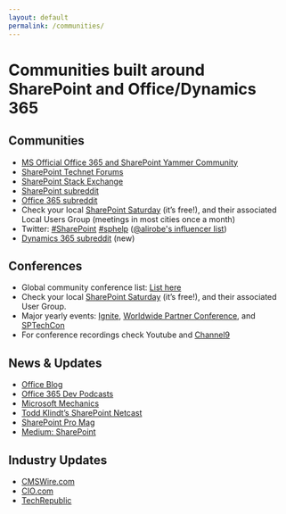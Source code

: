 ```yaml
---
layout: default
permalink: /communities/
---
```

# Communities built around SharePoint and Office/Dynamics 365
    
## Communities

*   [MS Official Office 365 and SharePoint Yammer Community](http://aka.ms/OfficeDevPnPYammer)
*   [SharePoint Technet Forums](http://social.technet.microsoft.com/Forums/en-US/category/sharepoint)
*   [SharePoint Stack Exchange](http://sharepoint.stackexchange.com/)
*   [SharePoint subreddit](https://sharepoint.reddit.com)
*   [Office 365 subreddit](https://office365.reddit.com)
*   Check your local [SharePoint Saturday](http://www.spsevents.org/) (it’s free!), and their associated Local Users Group (meetings in most cities once a month)
*   Twitter: [#SharePoint](https://twitter.com/search?q=%23sharepoint) [#sphelp](https://twitter.com/search?q=%23sphelp) ([@alirobe's influencer list](https://twitter.com/alirobe/lists/sharepoint-influencers/members))
*   [Dynamics 365 subreddit](https://dynamics365.reddit.com) (new)

## Conferences

*   Global community conference list: [List here](http://icansharepoint.com/sharepoint-conferences-in-2016/)
*   Check your local [SharePoint Saturday](http://www.spsevents.org/) (it’s free!), and their associated User Group.
*   Major yearly events: [Ignite](https://ignite.microsoft.com/), [Worldwide Partner Conference](https://partner.microsoft.com/), and [SPTechCon](http://www.sptechcon.com/)
*   For conference recordings check Youtube and [Channel9](http://ch9.ms)

## News & Updates

*   [Office Blog](https://blogs.office.com/)
*   [Office 365 Dev Podcasts](http://dev.office.com/podcasts)
*   [Microsoft Mechanics](https://channel9.msdn.com/Mechanics)
*   [Todd Klindt’s SharePoint Netcast](http://www.toddklindt.com/netcast/default.aspx)
*   [SharePoint Pro Mag](http://sharepointpromag.com/)
*   [Medium: SharePoint](https://medium.com/tag/sharepoint)

## Industry Updates

*   [CMSWire.com](http://www.cmswire.com/)
*   [CIO.com](http://www.cio.com/)
*   [TechRepublic](http://www.techrepublic.com/)